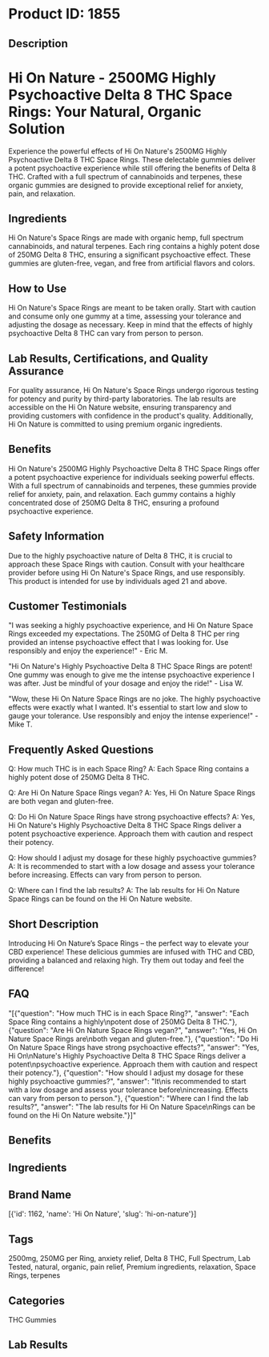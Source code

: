 # Product ID: 1855
## Description
<div class="flex flex-grow flex-col gap-3">
<div class="flex flex-col items-start gap-4 whitespace-pre-wrap break-words">
<div class="markdown prose w-full break-words dark:prose-invert dark">
<h1>Hi On Nature - 2500MG Highly Psychoactive Delta 8 THC Space Rings: Your Natural, Organic Solution</h1>
<p>Experience the powerful effects of Hi On Nature's 2500MG Highly Psychoactive Delta 8 THC Space Rings. These delectable gummies deliver a potent psychoactive experience while still offering the benefits of Delta 8 THC. Crafted with a full spectrum of cannabinoids and terpenes, these organic gummies are designed to provide exceptional relief for anxiety, pain, and relaxation.</p>
<h2>Ingredients</h2>
<p>Hi On Nature's Space Rings are made with organic hemp, full spectrum cannabinoids, and natural terpenes. Each ring contains a highly potent dose of 250MG Delta 8 THC, ensuring a significant psychoactive effect. These gummies are gluten-free, vegan, and free from artificial flavors and colors.</p>
<h2>How to Use</h2>
<p>Hi On Nature's Space Rings are meant to be taken orally. Start with caution and consume only one gummy at a time, assessing your tolerance and adjusting the dosage as necessary. Keep in mind that the effects of highly psychoactive Delta 8 THC can vary from person to person.</p>
<h2>Lab Results, Certifications, and Quality Assurance</h2>
<p>For quality assurance, Hi On Nature's Space Rings undergo rigorous testing for potency and purity by third-party laboratories. The lab results are accessible on the Hi On Nature website, ensuring transparency and providing customers with confidence in the product's quality. Additionally, Hi On Nature is committed to using premium organic ingredients.</p>
<h2>Benefits</h2>
<p>Hi On Nature's 2500MG Highly Psychoactive Delta 8 THC Space Rings offer a potent psychoactive experience for individuals seeking powerful effects. With a full spectrum of cannabinoids and terpenes, these gummies provide relief for anxiety, pain, and relaxation. Each gummy contains a highly concentrated dose of 250MG Delta 8 THC, ensuring a profound psychoactive experience.</p>
<h2>Safety Information</h2>
<p>Due to the highly psychoactive nature of Delta 8 THC, it is crucial to approach these Space Rings with caution. Consult with your healthcare provider before using Hi On Nature's Space Rings, and use responsibly. This product is intended for use by individuals aged 21 and above.</p>
<h2>Customer Testimonials</h2>
<p>"I was seeking a highly psychoactive experience, and Hi On Nature Space Rings exceeded my expectations. The 250MG of Delta 8 THC per ring provided an intense psychoactive effect that I was looking for. Use responsibly and enjoy the experience!" - Eric M.</p>
<p>"Hi On Nature's Highly Psychoactive Delta 8 THC Space Rings are potent! One gummy was enough to give me the intense psychoactive experience I was after. Just be mindful of your dosage and enjoy the ride!" - Lisa W.</p>
<p>"Wow, these Hi On Nature Space Rings are no joke. The highly psychoactive effects were exactly what I wanted. It's essential to start low and slow to gauge your tolerance. Use responsibly and enjoy the intense experience!" - Mike T.</p>
<h2>Frequently Asked Questions</h2>
<p>Q: How much THC is in each Space Ring? A: Each Space Ring contains a highly potent dose of 250MG Delta 8 THC.</p>
<p>Q: Are Hi On Nature Space Rings vegan? A: Yes, Hi On Nature Space Rings are both vegan and gluten-free.</p>
<p>Q: Do Hi On Nature Space Rings have strong psychoactive effects? A: Yes, Hi On Nature's Highly Psychoactive Delta 8 THC Space Rings deliver a potent psychoactive experience. Approach them with caution and respect their potency.</p>
<p>Q: How should I adjust my dosage for these highly psychoactive gummies? A: It is recommended to start with a low dosage and assess your tolerance before increasing. Effects can vary from person to person.</p>
<p>Q: Where can I find the lab results? A: The lab results for Hi On Nature Space Rings can be found on the Hi On Nature website.</p>
</div>
</div>
</div>

## Short Description
<p>Introducing Hi On Nature&#8217;s Space Rings &#8211; the perfect way to elevate your CBD experience! These delicious gummies are infused with THC and CBD, providing a balanced and relaxing high. Try them out today and feel the difference!</p>

## FAQ
"[{\"question\": \"How much THC is in each Space Ring?\", \"answer\": \"Each Space Ring contains a highly\\npotent dose of 250MG Delta 8 THC.\"}, {\"question\": \"Are Hi On Nature Space Rings vegan?\", \"answer\": \"Yes, Hi On Nature Space Rings are\\nboth vegan and gluten-free.\"}, {\"question\": \"Do Hi On Nature Space Rings have strong psychoactive effects?\", \"answer\": \"Yes, Hi On\\nNature's Highly Psychoactive Delta 8 THC Space Rings deliver a potent\\npsychoactive experience. Approach them with caution and respect their potency.\"}, {\"question\": \"How should I adjust my dosage for these highly psychoactive gummies?\", \"answer\": \"It\\nis recommended to start with a low dosage and assess your tolerance before\\nincreasing. Effects can vary from person to person.\"}, {\"question\": \"Where can I find the lab results?\", \"answer\": \"The lab results for Hi On Nature Space\\nRings can be found on the Hi On Nature website.\"}]"
## Benefits

## Ingredients

## Brand Name
[{'id': 1162, 'name': 'Hi On Nature', 'slug': 'hi-on-nature'}]
## Tags
2500mg, 250MG per Ring, anxiety relief, Delta 8 THC, Full Spectrum, Lab Tested, natural, organic, pain relief, Premium ingredients, relaxation, Space Rings, terpenes
## Categories
THC Gummies
## Lab Results

